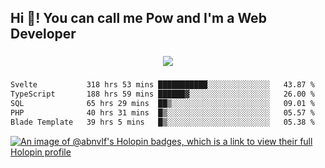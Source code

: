 <h2 align="left">Hi 👋! You can call me Pow and I'm a Web Developer</h2>

###

<div align="center">
  <img src="https://profile-counter.glitch.me/abnvlf/count.svg?"  />
</div>

###

<!--START_SECTION:waka-->

```txt
Svelte           318 hrs 53 mins ███████████░░░░░░░░░░░░░░   43.87 %
TypeScript       188 hrs 59 mins ██████▓░░░░░░░░░░░░░░░░░░   26.00 %
SQL              65 hrs 29 mins  ██▒░░░░░░░░░░░░░░░░░░░░░░   09.01 %
PHP              40 hrs 31 mins  █▒░░░░░░░░░░░░░░░░░░░░░░░   05.57 %
Blade Template   39 hrs 5 mins   █▒░░░░░░░░░░░░░░░░░░░░░░░   05.38 %
```

<!--END_SECTION:waka-->
<!-- <img src="https://raw.githubusercontent.com/abnvlf/abnvlf/output/snake.svg" alt="Snake animation" /> -->

<!-- <a href="https://open.spotify.com/user/31py3qwahsl76foqwc5f55butple">
  <img src="https://spotify-recently-played-readme.vercel.app/api?user=31py3qwahsl76foqwc5f55butple&count=5&unique=false" alt="Spotify recently played"  />
</a> -->

[![An image of @abnvlf's Holopin badges, which is a link to view their full Holopin profile](https://holopin.me/abnvlf)](https://holopin.io/@abnvlf)

###
